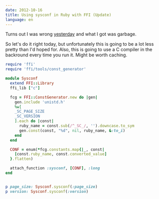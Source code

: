```yaml
---
date: 2012-10-16
title: Using sysconf in Ruby with FFI (Update)
language: en
---
```


Turns out I was wrong [yesterday](/blog/show/2012-10-15/en/Using-sysconf-in-Ruby-with-FFI)
and what I got was garbage.

So let's do it right today, but unfortunately this is going to be a lot less pretty than I'd hoped for.
Also, this is going to use a C compiler in the backround every time you run it. Might be worth caching.

```` ruby
require 'ffi'
require 'ffi/tools/const_generator'

module Sysconf
  extend FFI::Library
  ffi_lib ["c"]

  fcg = FFI::ConstGenerator.new do |gen|
    gen.include 'unistd.h'
    %w[
    _SC_PAGE_SIZE
    _SC_VERSION
    ].each do |const|
      ruby_name = const.sub(/^_SC_/, '').downcase.to_sym
      gen.const(const, "%d", nil, ruby_name, &:to_i)
    end
  end

  CONF = enum(*fcg.constants.map{|_, const|
    [const.ruby_name, const.converted_value]
  }.flatten)

  attach_function :sysconf, [CONF], :long
end


p page_size: Sysconf.sysconf(:page_size)
p version: Sysconf.sysconf(:version)
````
